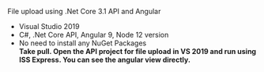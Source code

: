 File upload using .Net Core 3.1 API and Angular
* Visual Studio 2019
* C#, .Net Core API, Angular 9, Node 12 version
* No need to install any NuGet Packages <br/>
<b>Take pull. Open the API project for file upload in VS 2019 and run using ISS Express. You can see the angular view directly.</b>
